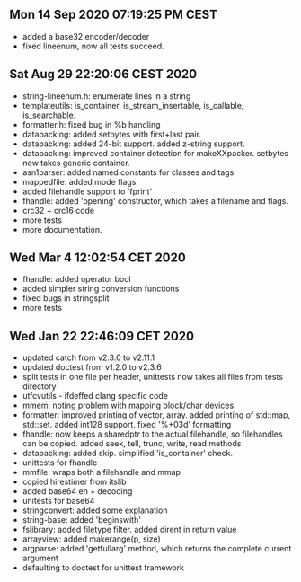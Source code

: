 ## Mon 14 Sep 2020 07:19:25 PM CEST
 * added a base32 encoder/decoder
 * fixed lineenum, now all tests succeed.

## Sat Aug 29 22:20:06 CEST 2020
 * string-lineenum.h: enumerate lines in a string
 * templateutils: is\_container, is\_stream\_insertable, is\_callable, is\_searchable.
 * formatter.h: fixed bug in %b handling
 * datapacking: added setbytes with first+last pair.
 * datapacking: added 24-bit support. added z-string support.
 * datapacking: improved container detection for makeXXpacker. setbytes now takes generic container.
 * asn1parser: added named constants for classes and tags
 * mappedfile: added mode flags
 * added filehandle support to 'fprint'
 * fhandle: added 'opening' constructor, which takes a filename and flags.
 * crc32 + crc16 code
 * more tests
 * more documentation.


## Wed Mar  4 12:02:54 CET 2020
 * fhandle: added operator bool
 * added simpler string conversion functions
 * fixed bugs in stringsplit
 * more tests

## Wed Jan 22 22:46:09 CET 2020

 * updated catch from v2.3.0 to v2.11.1
 * updated doctest from v1.2.0 to v2.3.6
 * split tests in one file per header, unittests now takes all files from tests directory
 * utfcvutils - ifdeffed clang specific code
 * mmem: noting problem with mapping block/char devices.
 * formatter: improved printing of vector, array. added printing of std::map, std::set. added int128 support. fixed '%+03d' formatting
 * fhandle: now keeps a sharedptr to the actual filehandle, so filehandles can be copied. added seek, tell, trunc, write, read methods
 * datapacking: added skip. simplified 'is_container' check.
 * unittests for fhandle
 * mmfile: wraps both a filehandle and mmap
 * copied hirestimer from itslib
 * added base64 en + decoding
 * unitests for base64
 * stringconvert: added some explanation
 * string-base: added 'beginswith'
 * fslibrary: added filetype filter. added dirent in return value
 * arrayview: added makerange(p, size)
 * argparse: added 'getfullarg' method, which returns the complete current argument
 * defaulting to doctest for unittest framework
